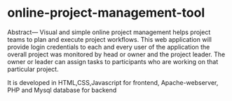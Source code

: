 # online-project-management-tool

Abstract— Visual and simple online project management helps project teams to plan and execute project workflows.
This web application will provide login credentials to each and every user of the application the overall project was
monitored by head or owner and the project leader. 
The owner or leader can assign tasks to participants who are working on that particular project.

It is developed in HTML,CSS,Javascript for frontend, Apache-webserver, PHP and Mysql database for backend
